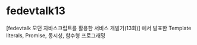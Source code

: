 # fedevtalk13
[fedevtalk  모던 자바스크립트를 활용한 서비스 개발기(13회)] 에서 발표한 Template literals, Promise, 동시성, 함수형 프로그래밍
